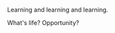 Learning and learning and learning. 

What's life? Opportunity?
<!---
dx-li/dx-li is a ✨ special ✨ repository because its `README.md` (this file) appears on your GitHub profile.
You can click the Preview link to take a look at your changes.
--->
